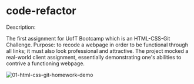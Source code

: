 # code-refactor

Description:

The first assignment for UofT Bootcamp which is an HTML-CSS-Git Challenge. Purpose: to recode a webpage in order to be functional through all links; it must also look professional and attractive. The project mocked a real-world client assignment, essentially demonstrating one's abilities to contrive a functioning webpage.


![01-html-css-git-homework-demo](https://user-images.githubusercontent.com/81194686/115905497-2d49d480-a434-11eb-9cbd-f9bab8409782.png)

